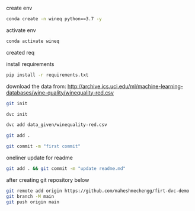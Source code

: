 create env

```bash
conda create -n wineq python==3.7 -y
```

activate env

```bash
conda activate wineq
```

created req

install requirements

```bash
pip install -r requirements.txt
```

download the data from:
http://archive.ics.uci.edu/ml/machine-learning-databases/wine-quality/winequality-red.csv

```bash
git init
```
```bash
dvc init
```
```bash
dvc add data_given/winequality-red.csv
```
```bash
git add .
```
```bash
git commit -m "first commit"
```
oneliner update for readme
```bash
git add . && git commit -m "update readme.md"
```
after creating git repository below
```bash
git remote add origin https://github.com/maheshmechengg/firt-dvc-demo
git branch -M main
git push origin main
```
